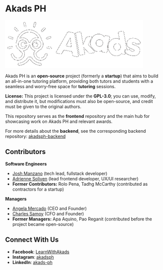 # Akads PH

[![akads-logo](https://raw.githubusercontent.com/joshmanzano/akadsph/refs/heads/main/public/static/largewhitelogo.png)](https://akadsph.org)

Akads PH is an **open-source** project (formerly a **startup**) that aims to build an all-in-one tutoring platform, providing both tutors and students with a seamless and worry-free space for **tutoring** sessions.

**License:** This project is licensed under the **GPL-3.0**; you can use, modify, and distribute it, but modifications must also be open-source, and credit must be given to the original authors.

This repository serves as the **frontend** repository and the main hub for showcasing work on Akads PH and relevant awards.

For more details about the **backend**, see the corresponding backend repository: [akadsph-backend](https://github.com/joshmanzano/akadsph-backend)

## Contributors
**Software Engineers**

* [Josh Manzano](https://www.linkedin.com/in/joshmanzano-dev/) (tech lead, fullstack developer)
* [Adrienne Soliven](https://www.linkedin.com/in/adrienne-soliven-7725831aa/) (lead frontend developer, UX/UI researcher)
* **Former Contributors:** Rolo Pena, Tadhg McCarthy (contributed as contractors for a startup)

**Managers**

* [Angela Mercado](https://www.linkedin.com/in/mercadoangela/) (CEO and Founder)
* [Charles Samoy](https://www.linkedin.com/in/charlessamoy/) (CFO and Founder)
* **Former Managers:** Apa Aquino, Pao Reganit (contributed before the project became open-source)

## Connect With Us
- **Facebook**: [LearnWithAkads](https://www.facebook.com/LearnWithAkads/)
- **Instagram**: [akadsph](http://instagram.com/akadsph)
- **LinkedIn**: [akads-ph](https://www.linkedin.com/company/akads-ph/)
